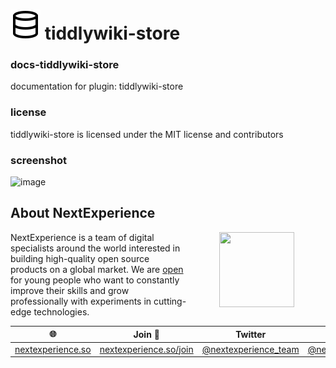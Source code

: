 # <img src="https://raw.githubusercontent.com/mindcrazyapps/uiux-tiddlywiki-store/main/logo.svg"> tiddlywiki-store

### docs-tiddlywiki-store
documentation for plugin: tiddlywiki-store

### license
tiddlywiki-store is licensed under the MIT license and contributors

### screenshot
![image](https://user-images.githubusercontent.com/123137817/215298008-332981e6-51f1-442d-b7e5-7f4acfdb4a60.png)

## About NextExperience

<img align="right" width="120" height="120" src="https://cdn-icons-png.flaticon.com/512/1600/1600856.png" hspace="50">

NextExperience is a team of digital specialists around the world interested in building high-quality open source products on a global market. We are [open](https://codex.so/join) for young people who want to constantly improve their skills and grow professionally with experiments in cutting-edge technologies.

| 🌐 | Join  👋  | Twitter | Instagram |
| -- | -- | -- | -- |
| [nextexperience.so](https://nextexperience.so) | [nextexperience.so/join](https://nextexperience.so/join) |[@nextexperience_team](http://twitter.com/nextexperience_team) | [@nextexperience_team](http://instagram.com/nextexperience_team/) |

